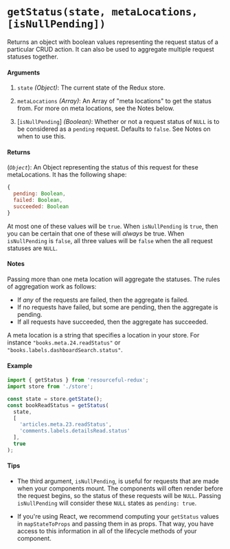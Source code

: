 # `getStatus(state, metaLocations, [isNullPending])`

Returns an object with boolean values representing the request status of a
particular CRUD action. It can also be used to aggregate multiple request
statuses together.

#### Arguments

1. `state` *(Object)*: The current state of the Redux store.

3. `metaLocations` *(Array)*: An Array of "meta locations" to get the status
  from. For more on meta locations, see the Notes below.

4. [`isNullPending`] *(Boolean)*: Whether or not a request status of `NULL` is
  to be considered as a `pending` request. Defaults to `false`. See Notes on
  when to use this.

#### Returns

(*`Object`*): An Object representing the status of this request for these
  metaLocations. It has the following shape:

  ```js
  {
    pending: Boolean,
    failed: Boolean,
    succeeded: Boolean
  }
  ```

  At most one of these values will be `true`. When `isNullPending` is `true`,
  then you can be certain that one of these will _always_ be true. When
  `isNullPending` is `false`, all three values will be `false` when the
  all request statuses are `NULL`.

#### Notes

Passing more than one meta location will aggregate the statuses. The rules of
aggregation work as follows:

- If *any* of the requests are failed, then the aggregate is failed.
- If no requests have failed, but some are pending, then the aggregate is pending.
- If all requests have succeeded, then the aggregate has succeeded.

A meta location is a string that specifies a location in your store. For
instance `"books.meta.24.readStatus"` or `"books.labels.dashboardSearch.status"`.

#### Example

```js
import { getStatus } from 'resourceful-redux';
import store from './store';

const state = store.getState();
const bookReadStatus = getStatus(
  state,
  [
    'articles.meta.23.readStatus',
    'comments.labels.detailsRead.status'
  ],
  true
);
```

#### Tips

- The third argument, `isNullPending`, is useful for requests that are made when
  your components mount. The components will often render before the request
  begins, so the status of these requests will be `NULL`. Passing `isNullPending`
  will consider these `NULL` states as `pending: true`.

- If you're using React, we recommend computing your `getStatus` values in
  `mapStateToProps` and passing them in as props. That way, you have access
  to this information in all of the lifecycle methods of your component.
